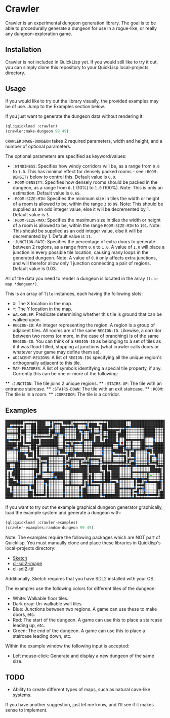 # Crawler

Crawler is an experimental dungeon generation library. The goal is to be able to procedurally generate a dungeon for use in a rogue-like, or really any dungeon-exploration game.

## Installation

Crawler is not included in QuickLisp yet. If you would still like to try it out, you can simply clone this repository to your QuickLisp local-projects directory.

## Usage

If you would like to try out the library visually, the provided examples may be of use. Jump to the Examples section below.

If you just want to generate the dungeon data without rendering it:

```lisp
(ql:quickload :crawler)
(crawler:make-dungeon 99 49)
```
`CRAWLER:MAKE-DUNGEON` takes 2 required parameters, width and height, and a number of optional parameters.

The optional parameters are specified as keyword/values:

* `:WINDINESS`: Specifies how windy corridors will be, as a range from `0.0` to `1.0`. This has minimal effect for densely packed rooms - see `:ROOM-DENSITY` below to control this. Default value is `0.0`.
* `:ROOM-DENSITY`: Specifies how densely rooms should be packed in the dungeon, as a range from `0.1` (10%) to `1.0` (100%). Note: This is only an estimation. Default value is `0.65`.
* `:ROOM-SIZE-MIN`: Specifies the minimum size in tiles the width or height of a room is allowed to be, within the range `3` to `99`. Note: This should be supplied as an odd integer value, else it will be decremented by 1. Default value is `3`.
* `:ROOM-SIZE-MAX`: Specifies the maximum size in tiles the width or height of a room is allowed to be, within the range `ROOM-SIZE-MIN` to `101`. Note: This should be supplied as an odd integer value, else it will be decremented by 1. Default value is `11`.
* `:JUNCTION-RATE`: Specifies the percentage of extra doors to generate between 2 regions, as a range from `0.0` to `1.0`. A value of `1.0` will place a junction in every possible tile location, causing many loops in the generated dungeon. Note: A value of `0.0` only affects extra junctions, and will therefor allow only 1 junction connecting a pair of regions. Default value is 0.03.

All of the data you need to render a dungeon is located in the array `(tile-map *dungeon*)`.

This is an array of `Tile` instances, each having the following slots:

* `X`: The X location in the map.
* `Y`: The Y location in the map.
* `WALKABLEP`: Predicate determining whether this tile is ground that can be walked upon.
* `REGION-ID`: An integer representing the region. A region is a group of adjacent tiles. All rooms are of the same `REGION-ID`. Likewise, a corridor between two rooms (or more, in the case of branching) is of the same `REGION-ID`. You can think of a `REGION-ID` as belonging to a set of tiles as if it was flood-filled, stopping at junctions (what crawler calls doors or whatever your game may define them as).
* `ADJACENT-REGIONS`: A list of `REGION-ID`s specifying all the unique region's orthogonally adjacent to this tile.
* `MAP-FEATURES`: A list of symbols identifying a special tile property, if any. Currently this can be one or more of the following:

** `:JUNCTION`: The tile joins 2 unique regions.
** `:STAIRS-UP`: The tile with an entrance staircase.
** `:STAIRS-DOWN`: The tile with an exit staircase.
** `:ROOM`: The tile is in a room.
** `:CORRIDOR`: The tile is a corridor.

## Examples

![Example Dungeon](/images/example.png)

If you want to try out the example graphical dungeon generator graphically, load the example system and generate a dungeon with:

```lisp
(ql:quickload :crawler-examples)
(crawler-examples:random-dungeon 99 49)
```

Note: The examples require the following packages which are NOT part of Quicklisp. You must manually clone and place these libraries in Quicklisp's local-projects directory:
* [Sketch](http://github.com/vydd/sketch)
* [cl-sdl2-image](http://github.com/lispgames/cl-sdl2-image)
* [cl-sdl2-ttf](http://github.com/Failproofshark/cl-sdl2-ttf)

Additionally, Sketch requires that you have SDL2 installed with your OS.

The examples use the following colors for different tiles of the dungeon:

* White: Walkable floor tiles.
* Dark gray: Un-walkable wall tiles.
* Blue: Junctions between two regions. A game can use these to make doors, etc.
* Red: The start of the dungeon. A game can use this to place a staircase leading up, etc.
* Green: The end of the dungeon. A game can use this to place a staircase leading down, etc.

Within the example window the following input is accepted:

* Left mouse-click: Generate and display a new dungeon of the same size.

## TODO
* Ability to create different types of maps, such as natural cave-like systems.

If you have another suggestion, just let me know, and I'll see if it makes sense to implement.
